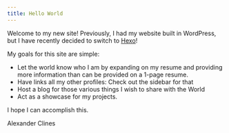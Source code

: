 ```yaml
---
title: Hello World
---
```


Welcome to my new site! Previously, I had my website built in WordPress, but I have recently decided to switch to [Hexo](https://hexo.io/)!

My goals for this site are simple:
- Let the world know who I am by expanding on my resume and providing more information than can be provided on a 1-page resume.
- Have links all my other profiles: Check out the sidebar for that
- Host a blog for those various things I wish to share with the World
- Act as a showcase for my projects.

I hope I can accomplish this.

Alexander Clines
